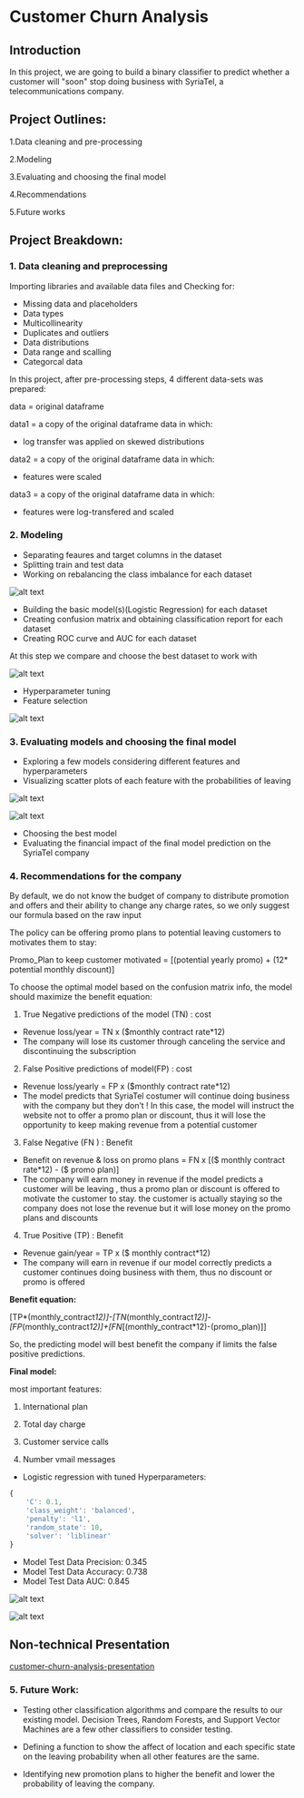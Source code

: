 
# Customer Churn Analysis


## Introduction

In this project, we are going to build a binary classifier to predict whether a customer will "soon" stop doing business with SyriaTel, a telecommunications company. 


## Project Outlines:

1.Data cleaning and pre-processing

2.Modeling

3.Evaluating and choosing the final model

4.Recommendations

5.Future works


## Project Breakdown:

### 1. Data cleaning and preprocessing

Importing libraries and available data files and Checking for:

* Missing data and placeholders
* Data types
* Multicollinearity
* Duplicates and outliers
* Data distributions
* Data range and scalling
* Categorcal data 

In this project, after pre-processing steps, 4 different data-sets was prepared:

data = original dataframe

data1 = a copy of the original dataframe data in which:
* log transfer was applied on skewed distributions
  
data2 = a copy of the original dataframe data in which:
* features were scaled

data3 = a copy of the original dataframe data in which:
* features were log-transfered and scaled


### 2. Modeling

* Separating feaures and target columns in the dataset
* Splitting train and test data
* Working on rebalancing the class imbalance for each dataset

![alt text](https://github.com/FarnazG/project003/blob/master/images/class-imbalance.png)

* Building the basic model(s)(Logistic Regression) for each dataset
* Creating confusion matrix and obtaining classification report for each dataset
* Creating ROC curve and AUC for each dataset

At this step we compare and choose the best dataset to work with

![alt text](https://github.com/FarnazG/project003/blob/master/images/ROC-curve.png)

* Hyperparameter tuning
* Feature selection

![alt text](https://github.com/FarnazG/project003/blob/master/images/feature_importance.png)


### 3. Evaluating models and choosing the final model 

* Exploring a few models considering different features and hyperparameters
* Visualizing scatter plots of each feature with the probabilities of leaving

![alt text](https://github.com/FarnazG/project003/blob/master/images/customer_service_calls.png)

![alt text](https://github.com/FarnazG/project003/blob/master/images/total-day-charge.png)

* Choosing the best model
* Evaluating the financial impact of the final model prediction on the SyriaTel company


### 4. Recommendations for the company

By default, we do not know the budget of company to distribute promotion and offers and their ability to change any charge rates, so we only suggest our formula based on the raw input

The policy can be offering promo plans to potential leaving customers to motivates them to stay:

Promo_Plan to keep customer motivated = [(potential yearly promo) + (12* potential monthly discount)]


To choose the optimal model based on the confusion matrix info, the model should maximize the benefit equation:

1. True Negative predictions of the model (TN) : cost 

* Revenue loss/year = TN x ($monthly contract rate*12)
* The company will lose its customer through canceling the service and discontinuing the subscription

2. False Positive predictions of model(FP) : cost  

* Revenue loss/yearly = FP x ($monthly contract rate*12)
* The model predicts that SyriaTel costumer will continue doing business with the company but they don’t ! In this case, the model will instruct the website not to offer a promo plan or discount, thus it will lose the  opportunity to keep making revenue from a potential customer

3. False Negative (FN ) : Benefit  

* Benefit on revenue & loss on promo plans = FN x [($ monthly contract rate*12) - ($ promo plan)]
* The company will earn money in revenue if the model predicts a customer will be leaving , thus a promo plan or discount is offered to motivate the customer to stay. the customer is actually staying so the company does not lose the revenue but it will lose money on the promo plans and discounts

4. True Positive (TP) : Benefit 

* Revenue gain/year = TP x ($ monthly contract*12)
* The company will earn in revenue if our model correctly predicts a customer continues doing business with them, thus no discount or promo is offered


**Benefit equation:** 

[TP*(monthly_contract*12)]-[TN*(monthly_contract*12)]-[FP*(monthly_contract*12)]+[FN*[(monthly_contract*12)-(promo_plan)]]

So, the predicting model will best benefit the company if limits the false positive predictions. 


**Final model:**

most important features: 

1. International plan

2. Total day charge

3. Customer service calls

4. Number vmail messages


* Logistic regression with tuned Hyperparameters:

```javascript
{
    'C': 0.1, 
    'class_weight': 'balanced',  
    'penalty': 'l1', 
    'random_state': 10, 
    'solver': 'liblinear'
} 
```
* Model Test Data Precision: 0.345
* Model Test Data Accuracy: 0.738 
* Model Test Data AUC: 0.845
  
![alt text](https://github.com/FarnazG/project003/blob/master/images/confusion_matrix.png)

![alt text](https://github.com/FarnazG/project003/blob/master/images/model-ROC-curve.png)


## Non-technical Presentation

[customer-churn-analysis-presentation](https://github.com/FarnazG/project003/blob/master/customer-churn-analysis-presentation.pdf)


### 5. Future Work:

* Testing other classification algorithms and compare the results to our existing model. Decision Trees, Random Forests, and Support Vector Machines are a few other classifiers to consider testing.

* Defining a function to show the affect of location and each specific state on the leaving probability when all other features are the same.

* Identifying new promotion plans to higher the benefit and lower the probability of leaving the company.


